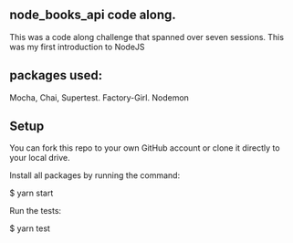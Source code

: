 ## node_books_api code along.
This was a code along challenge that spanned over seven sessions. 
This was my first introduction to NodeJS

## packages used:
Mocha, Chai, Supertest.
Factory-Girl.
Nodemon

## Setup
You can fork this repo to your own GitHub account or clone it directly to your local drive.

Install all packages by running the command:

$ yarn start

Run the tests:

$ yarn test
